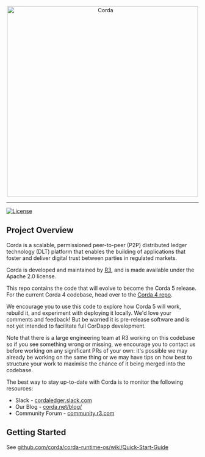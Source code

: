 <p align="center">
  <img src="https://corda.net/wp-content/uploads/2021/11/corda-logo.svg" alt="Corda" width="500">
</p>

---



[![License](https://img.shields.io/badge/License-Apache%202.0-blue.svg)](https://opensource.org/licenses/Apache-2.0)

<h2>Project Overview</h2>

Corda is a scalable, permissioned peer-to-peer (P2P) distributed ledger technology (DLT) platform that enables the building of applications that foster and deliver digital trust between parties in regulated markets.

Corda is developed and maintained by [R3](https://r3.com), and is made available under the Apache 2.0 license.

This repo contains the code that will evolve to become the Corda 5 release. For the current Corda 4 codebase, head over to the [Corda 4 repo](https://github.com/corda/corda).

We encourage you to use this code to explore how Corda 5 will work, rebuild it, and experiment with deploying it locally. We'd love your comments and feedback! But be warned it is pre-release software and is not yet intended to facilitate full CorDapp development. 

Note that there is a large engineering team at R3 working on this codebase so if you see something wrong or missing, we encourage you to contact us before working on any significant PRs of your own: it's possible we may already be working on the same thing or we may have tips on how best to structure your work to maximise the chance of it being merged into the codebase.

The best way to stay up-to-date with Corda is to monitor the following resources: 

 * Slack - [cordaledger.slack.com](https://cordaledger.slack.com)
 * Our Blog - [corda.net/blog/](https://www.corda.net/blog/)
 * Community Forum - [community.r3.com](https://community.r3.com)
  
<h2>Getting Started</h2>

See [github.com/corda/corda-runtime-os/wiki/Quick-Start-Guide](https://github.com/corda/corda-runtime-os/wiki/Quick-Start-Guide)
